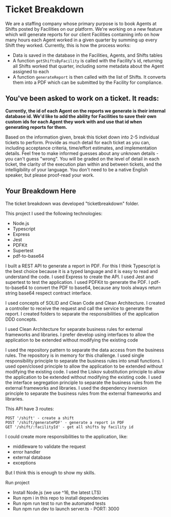 # Ticket Breakdown
We are a staffing company whose primary purpose is to book Agents at Shifts posted by Facilities on our platform. We're working on a new feature which will generate reports for our client Facilities containing info on how many hours each Agent worked in a given quarter by summing up every Shift they worked. Currently, this is how the process works:

- Data is saved in the database in the Facilities, Agents, and Shifts tables
- A function `getShiftsByFacility` is called with the Facility's id, returning all Shifts worked that quarter, including some metadata about the Agent assigned to each
- A function `generateReport` is then called with the list of Shifts. It converts them into a PDF which can be submitted by the Facility for compliance.

## You've been asked to work on a ticket. It reads:

**Currently, the id of each Agent on the reports we generate is their internal database id. We'd like to add the ability for Facilities to save their own custom ids for each Agent they work with and use that id when generating reports for them.**

Based on the information given, break this ticket down into 2-5 individual tickets to perform. Provide as much detail for each ticket as you can, including acceptance criteria, time/effort estimates, and implementation details. Feel free to make informed guesses about any unknown details - you can't guess "wrong".
You will be graded on the level of detail in each ticket, the clarity of the execution plan within and between tickets, and the intelligibility of your language. You don't need to be a native English speaker, but please proof-read your work.

## Your Breakdown Here
The ticket breakdown was developed "ticketbreakdown" folder.

This project I used the following technologies:

- Node.js
- Typescript
- Express
- Jest
- PDFKit
- Supertest
- pdf-to-base64

I built a REST API to generate a report in PDF. For this I think Typescript is the best choice because it is a typed language and it is easy to read and understand the code.
I used Express to create the API. 
I used Jest and supertest to test the application. 
I used PDFKit to generate the PDF.
I pdf-to-base64 to convert the PDF to base64, because any tools always return string base64 respect contract interface.

I used concepts of SOLID and Clean Code and Clean Architecture.
I created a controller to receive the request and call the service to generate the report. 
I created folders to separate the responsibilities of the application DDD concepts.

I used Clean Architecture for separate business rules for external frameworks and libraries. 
I prefer develop using interfaces to allow the application to be extended without modifying the existing code

I used the repository pattern to separate the data access from the business rules. The repository is in memory for this challenge.
I used single responsibility principle to separate the business rules into small functions.
I used open/closed principle to allow the application to be extended without modifying the existing code.
I used the Liskov substitution principle to allow the application to be extended without modifying the existing code.
I used the interface segregation principle to separate the business rules from the external frameworks and libraries.
I used the dependency inversion principle to separate the business rules from the external frameworks and libraries.

This API have 3 routes:

    POST '/shift' - create a shift
    POST '/shift/generatePDF' - generate a report in PDF
    GET '/shift/:facilityId' - get all shifts by facility id

I could create more responsibilities to the application, like:

 - middleware to validate the request
 - error handler
 - external database
 - exceptions

But I think this is enough to show my skills.

Run project

- Install Node.js (we use ^16, the latest LTS)
- Run npm i in this repo to install dependencies
- Run npm run test to run the automated tests
- Run npm run dev to launch server.ts - PORT: 3000


